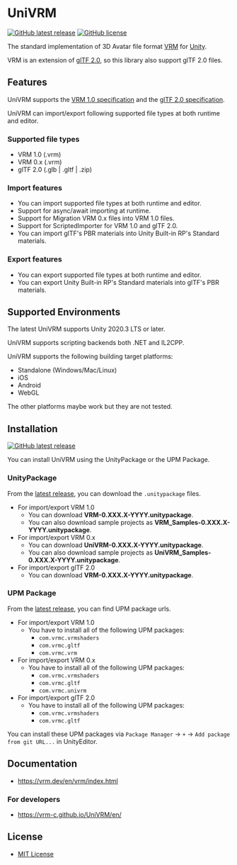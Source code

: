 # UniVRM

[![GitHub latest release](https://img.shields.io/github/v/release/vrm-c/UniVRM?color=green)](https://github.com/vrm-c/UniVRM/releases/latest)
[![GitHub license](https://img.shields.io/github/license/vrm-c/UniVRM)](https://github.com/vrm-c/UniVRM/blob/master/LICENSE.txt)

The standard implementation of 3D Avatar file format [VRM](https://vrm-consortium.org/en/) for [Unity](https://unity.com/).

VRM is an extension of [glTF 2.0](https://www.khronos.org/gltf/), so this library also support glTF 2.0 files.

## Features

UniVRM supports the [VRM 1.0 specification](https://github.com/vrm-c/vrm-specification) and the [glTF 2.0 specification](https://registry.khronos.org/glTF/).

UniVRM can import/export following supported file types at both runtime and editor.

### Supported file types
- VRM 1.0 (.vrm)
- VRM 0.x (.vrm)
- glTF 2.0 (.glb | .gltf | .zip)

### Import features
- You can import supported file types at both runtime and editor.
- Support for async/await importing at runtime.
- Support for Migration VRM 0.x files into VRM 1.0 files.
- Support for ScriptedImporter for VRM 1.0 and glTF 2.0.
- You can import glTF's PBR materials into Unity Built-in RP's Standard materials.

### Export features
- You can export supported file types at both runtime and editor.
- You can export Unity Built-in RP's Standard materials into glTF's PBR materials.

## Supported Environments

The latest UniVRM supports Unity 2020.3 LTS or later.

UniVRM supports scripting backends both .NET and IL2CPP.

UniVRM supports the following building target platforms:

- Standalone (Windows/Mac/Linux)
- iOS
- Android
- WebGL

The other platforms maybe work but they are not tested.

## Installation

[![GitHub latest release](https://img.shields.io/github/v/release/vrm-c/UniVRM?color=green)](https://github.com/vrm-c/UniVRM/releases/latest)

You can install UniVRM using the UnityPackage or the UPM Package.

### UnityPackage

From the [latest release](https://github.com/vrm-c/UniVRM/releases/latest), you can download the `.unitypackage` files.

- For import/export VRM 1.0
    - You can download **VRM-0.XXX.X-YYYY.unitypackage**.
    - You can also download sample projects as **VRM_Samples-0.XXX.X-YYYY.unitypackage**.
- For import/export VRM 0.x
    - You can download **UniVRM-0.XXX.X-YYYY.unitypackage**.
    - You can also download sample projects as **UniVRM_Samples-0.XXX.X-YYYY.unitypackage**.
- For import/export glTF 2.0
    - You can download **VRM-0.XXX.X-YYYY.unitypackage**.

### UPM Package

From the [latest release](https://github.com/vrm-c/UniVRM/releases/latest), you can find UPM package urls.

- For import/export VRM 1.0
    - You have to install all of the following UPM packages:
        - `com.vrmc.vrmshaders`
        - `com.vrmc.gltf`
        - `com.vrmc.vrm`
- For import/export VRM 0.x
    - You have to install all of the following UPM packages:
        - `com.vrmc.vrmshaders`
        - `com.vrmc.gltf`
        - `com.vrmc.univrm`
- For import/export glTF 2.0
    - You have to install all of the following UPM packages:
        - `com.vrmc.vrmshaders`
        - `com.vrmc.gltf`

You can install these UPM packages via `Package Manager` -> `+` -> `Add package from git URL...` in UnityEditor.

## Documentation

- https://vrm.dev/en/vrm/index.html

### For developers

- https://vrm-c.github.io/UniVRM/en/

## License

* [MIT License](./LICENSE.txt)

